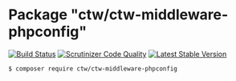 # Package "ctw/ctw-middleware-phpconfig"

[![Build Status](https://scrutinizer-ci.com/g/jonathanmaron/ctw-middleware-phpconfig/badges/build.png?b=master)](https://scrutinizer-ci.com/g/jonathanmaron/ctw-middleware-phpconfig/build-status/master)
[![Scrutinizer Code Quality](https://scrutinizer-ci.com/g/jonathanmaron/ctw-middleware-phpconfig/badges/quality-score.png?b=master)](https://scrutinizer-ci.com/g/jonathanmaron/ctw-middleware-phpconfig/?branch=master)
[![Latest Stable Version](https://poser.pugx.org/ctw/ctw-middleware-phpconfig/v/stable)](https://packagist.org/packages/ctw/ctw-middleware-phpconfig)

```bash
$ composer require ctw/ctw-middleware-phpconfig
```